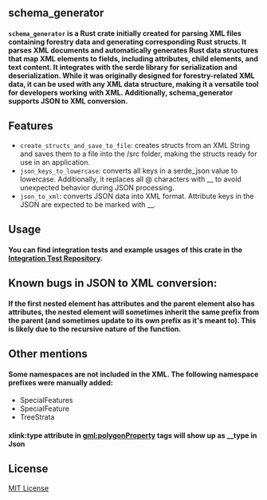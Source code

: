 ## schema_generator

#### `schema_generator` is a Rust crate initially created for parsing XML files containing forestry data and generating corresponding Rust structs. It parses XML documents and automatically generates Rust data structures that map XML elements to fields, including attributes, child elements, and text content. It integrates with the serde library for serialization and deserialization. While it was originally designed for forestry-related XML data, it can be used with any XML data structure, making it a versatile tool for developers working with XML. Additionally, schema_generator supports JSON to XML conversion.

## Features
- `create_structs_and_save_to_file`: creates structs from an XML String and saves them to a file into the /src folder, making the structs ready for use in an application.
- `json_keys_to_lowercase`: converts all keys in a serde_json value to lowercase. Additionally, it replaces all @ characters with __ to avoid unexpected behavior during JSON processing.
- `json_to_xml`: converts JSON data into XML format. Attribute keys in the JSON are expected to be marked with __.

## Usage

#### You can find integration tests and example usages of this crate in the [Integration Test Repository](https://github.com/mabackma/forestry_structs).

## Known bugs in JSON to XML conversion:

#### If the first nested element has attributes and the parent element also has attributes, the nested element will sometimes inherit the same prefix from the parent (and sometimes update to its own prefix as it's meant to). This is likely due to the recursive nature of the function.

## Other mentions

#### Some namespaces are not included in the XML. The following namespace prefixes were manually added:
- SpecialFeatures
- SpecialFeature
- TreeStrata

#### xlink:type attribute in <gml:polygonProperty> tags will show up as __type in Json

## License

[MIT License](LICENSE)